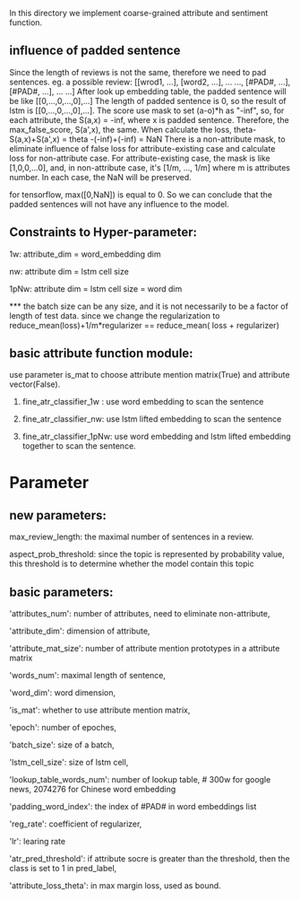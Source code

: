 In this directory we implement coarse-grained attribute and sentiment function.

## influence of padded sentence
Since the length of reviews is not the same, therefore we need to pad sentences.
eg. a possible review:
[[wrod1, ...],
 [word2, ...],
 ... ...,
 [#PAD#, ...],
 [#PAD#, ...],
 ... ...]
After look up embedding table, the padded sentence will be like [[0,...,0,...,0],...]
The length of padded sentence is 0, so the result of lstm is [[0,...,0,...,0],...].
The score use mask to set (a-o)*h as "-inf", so, for each attribute, the S(a,x) = -inf, where x is padded sentence. Therefore, the max_false_score, S(a',x), the same.
When calculate the loss, 
    theta-S(a,x)+S(a',x)
    = theta -(-inf)+(-inf)
    = NaN
There is a non-attribute mask, to eliminate influence of false loss for attribute-existing case and calculate loss for non-attribute case.
For attribute-existing case, the mask is like [1,0,0,...0], and, in non-attribute case, it's [1/m, ..., 1/m] where m is attributes number. In each case,
the NaN will be preserved. 

for tensorflow, max([0,NaN]) is equal to 0. So we can conclude that the padded sentences will not have any influence to the model.


## Constraints to Hyper-parameter:
1w: attribute_dim = word_embedding dim

nw: attribute dim = lstm cell size

1pNw: attribute dim = lstm cell size = word dim

*** the batch size can be any size, and it is not necessarily to be a factor of length of test data.
since we change the regularization to reduce_mean(loss)+1/m*regularizer == reduce_mean( loss + regularizer)

## basic attribute function module:
use parameter is_mat to choose attribute mention matrix(True) and attribute vector(False).

1. fine_atr_classifier_1w : use word embedding to scan the sentence

2. fine_atr_classifier_nw: use lstm lifted embedding to scan the sentence

3. fine_atr_classifier_1pNw: use word embedding and lstm lifted embedding together to scan the sentence.

# Parameter
## new parameters:
max_review_length: the maximal number of sentences in a review.

aspect_prob_threshold: since the topic is represented by probability value, this threshold is to determine whether the model contain this topic

## basic parameters:
'attributes_num': number of attributes, need to eliminate non-attribute,

'attribute_dim': dimension of attribute,

'attribute_mat_size': number of attribute mention prototypes in a attribute matrix

'words_num': maximal length of sentence,

'word_dim': word dimension,

'is_mat': whether to use attribute mention matrix,

'epoch': number of epoches,

'batch_size': size of a batch,

'lstm_cell_size': size of lstm cell,

'lookup_table_words_num': number of lookup table,  # 300w for google news, 2074276 for Chinese word embedding

'padding_word_index': the index of #PAD# in word embeddings list

'reg_rate': coefficient of regularizer,

'lr': learing rate

'atr_pred_threshold': if attribute socre is greater than the threshold, then the class is set to 1 in pred_label,

'attribute_loss_theta': in max margin loss, used as bound.